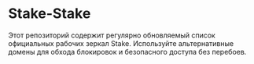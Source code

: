 # Stake-Stake
Этот репозиторий содержит регулярно обновляемый список официальных рабочих зеркал Stake. Используйте альтернативные домены для обхода блокировок и безопасного доступа без перебоев.
